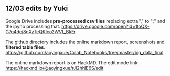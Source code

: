## 12/03 edits by Yuki

Google Drive includes **pre-processed csv files** replacing extra "," to ";" and the ipynb processing that. 
https://drive.google.com/open?id=1toQX-G7q4dcj8nXyTeQKlco2WVf_BkEr

The github directory includes the online markdown report, screenshots and **filtered table files**. 
https://github.com/aoyingxue/Colab_Notebooks/tree/master/big_data_final

The online markdown report is on HackMD.
The edit mode link: https://hackmd.io/@aoyingxue/rJl2hNE6S/edit


